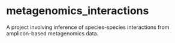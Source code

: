 # metagenomics_interactions
A project involving inference of species-species interactions from amplicon-based metagenomics data.
